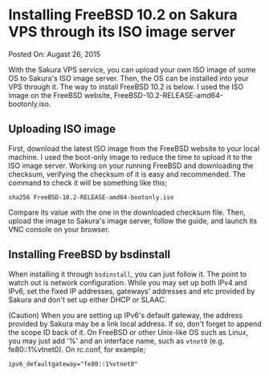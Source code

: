 # Installing FreeBSD 10.2 on Sakura VPS through its ISO image server

Posted On: Augast 26, 2015

With the Sakura VPS service, you can upload your own ISO image of some OS
to Sakura's ISO image server. Then, the OS can be installed into your VPS
through it.
The way to install FreeBSD 10.2 is below. I used the ISO image on the FreeBSD
website, FreeBSD-10.2-RELEASE-amd64-bootonly.iso.


## Uploading ISO image

First, download the latest ISO image from the FreeBSD website to your local
machine. I used the boot-only image to reduce the time to upload it to the ISO
image server.
Working on your running FreeBSD and downloading the checksum,
verifying the checksum of it is easy and recommended.
The command to check it will be something like this;

```
sha256 FreeBSD-10.2-RELEASE-amd64-bootonly.iso

```

Compare its value with the one in the downloaded checksum file.
Then, upload the image to Sakura's image server, follow the guide, and
launch its VNC console on your browser.

## Installing FreeBSD by bsdinstall

When installing it through `bsdinstall`, you can just follow it.
The point to watch out is network configuration. While you may set up both IPv4
and IPv6, set the fixed IP addresses, gateways' addresses and etc provided by
Sakura and don't set up either DHCP or SLAAC.

(Caution) When you are setting up IPv6's default gateway, the address provided
by Sakura may be a link local address. If so, don't forget to append the scope
ID back of it. On FreeBSD or other Unix-like OS such as Linux, you may just add
'%' and an interface name, such as `vtnet0` (e.g. fe80::1%vtnet0).
On rc.conf, for example;

```
ipv6_defaultgateway="fe80::1%vtnet0"
```
